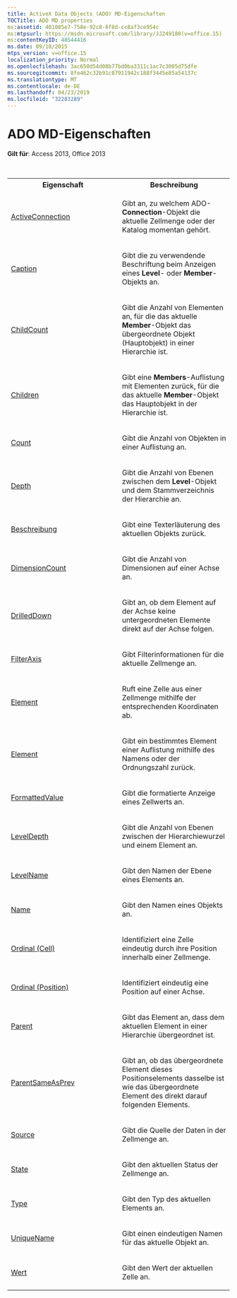 ```yaml
---
title: ActiveX Data Objects (ADO) MD-Eigenschaften
TOCTitle: ADO MD properties
ms:assetid: 401085e7-758e-92c8-6f8d-cc8af3ce954c
ms:mtpsurl: https://msdn.microsoft.com/library/JJ249180(v=office.15)
ms:contentKeyID: 48544416
ms.date: 09/18/2015
mtps_version: v=office.15
localization_priority: Normal
ms.openlocfilehash: 3ac650d54d08b77bd0ba3311c1ac7c3005d75dfe
ms.sourcegitcommit: 8fe462c32b91c87911942c188f3445e85a54137c
ms.translationtype: MT
ms.contentlocale: de-DE
ms.lasthandoff: 04/23/2019
ms.locfileid: "32283289"
---
```

# <a name="ado-md-properties"></a>ADO MD-Eigenschaften

**Gilt für**: Access 2013, Office 2013

<br/>

<table>
<colgroup>
<col style="width: 50%" />
<col style="width: 50%" />
</colgroup>
<tbody>
<tr class="even">
<th>Eigenschaft</th>
<th>Beschreibung</th>
</tr>
<tr class="odd">
<td><p><a href="activeconnection-property-ado-md.md">ActiveConnection</a></p></td>
<td><p>Gibt an, zu welchem ADO-<strong>Connection</strong>-Objekt die aktuelle Zellmenge oder der Katalog momentan gehört.</p></td>
</tr>
<tr class="even">
<td><p><a href="caption-property-ado-md.md">Caption</a></p></td>
<td><p>Gibt die zu verwendende Beschriftung beim Anzeigen eines <strong>Level</strong>- oder <strong>Member</strong>-Objekts an.</p></td>
</tr>
<tr class="odd">
<td><p><a href="childcount-property-ado-md.md">ChildCount</a></p></td>
<td><p>Gibt die Anzahl von Elementen an, für die das aktuelle <strong>Member</strong>-Objekt das übergeordnete Objekt (Hauptobjekt) in einer Hierarchie ist.</p></td>
</tr>
<tr class="even">
<td><p><a href="children-property-ado-md.md">Children</a></p></td>
<td><p>Gibt eine <strong>Members</strong>-Auflistung mit Elementen zurück, für die das aktuelle <strong>Member</strong>-Objekt das Hauptobjekt in der Hierarchie ist.</p></td>
</tr>
<tr class="odd">
<td><p><a href="count-property-ado.md">Count</a></p></td>
<td><p>Gibt die Anzahl von Objekten in einer Auflistung an.</p></td>
</tr>
<tr class="even">
<td><p><a href="depth-property-ado-md.md">Depth</a></p></td>
<td><p>Gibt die Anzahl von Ebenen zwischen dem <strong>Level</strong>-Objekt und dem Stammverzeichnis der Hierarchie an.</p></td>
</tr>
<tr class="odd">
<td><p><a href="description-property-ado-md.md">Beschreibung</a></p></td>
<td><p>Gibt eine Texterläuterung des aktuellen Objekts zurück.</p></td>
</tr>
<tr class="even">
<td><p><a href="dimensioncount-property-ado-md.md">DimensionCount</a></p></td>
<td><p>Gibt die Anzahl von Dimensionen auf einer Achse an.</p></td>
</tr>
<tr class="odd">
<td><p><a href="drilleddown-property-ado-md.md">DrilledDown</a></p></td>
<td><p>Gibt an, ob dem Element auf der Achse keine untergeordneten Elemente direkt auf der Achse folgen.</p></td>
</tr>
<tr class="even">
<td><p><a href="filteraxis-property-ado-md.md">FilterAxis</a></p></td>
<td><p>Gibt Filterinformationen für die aktuelle Zellmenge an.</p></td>
</tr>
<tr class="odd">
<td><p><a href="item-property-ado-md-cellset.md">Element</a></p></td>
<td><p>Ruft eine Zelle aus einer Zellmenge mithilfe der entsprechenden Koordinaten ab.</p></td>
</tr>
<tr class="even">
<td><p><a href="item-property-ado.md">Element</a></p></td>
<td><p>Gibt ein bestimmtes Element einer Auflistung mithilfe des Namens oder der Ordnungszahl zurück.</p></td>
</tr>
<tr class="odd">
<td><p><a href="formattedvalue-property-ado-md.md">FormattedValue</a></p></td>
<td><p>Gibt die formatierte Anzeige eines Zellwerts an.</p></td>
</tr>
<tr class="even">
<td><p><a href="leveldepth-property-ado-md.md">LevelDepth</a></p></td>
<td><p>Gibt die Anzahl von Ebenen zwischen der Hierarchiewurzel und einem Element an.</p></td>
</tr>
<tr class="odd">
<td><p><a href="levelname-property-ado-md.md">LevelName</a></p></td>
<td><p>Gibt den Namen der Ebene eines Elements an.</p></td>
</tr>
<tr class="even">
<td><p><a href="name-property-ado-md.md">Name</a></p></td>
<td><p>Gibt den Namen eines Objekts an.</p></td>
</tr>
<tr class="odd">
<td><p><a href="ordinal-property-ado-md-cell.md">Ordinal (Cell)</a></p></td>
<td><p>Identifiziert eine Zelle eindeutig durch ihre Position innerhalb einer Zellmenge.</p></td>
</tr>
<tr class="even">
<td><p><a href="ordinal-property-ado-md-position.md">Ordinal (Position)</a></p></td>
<td><p>Identifiziert eindeutig eine Position auf einer Achse.</p></td>
</tr>
<tr class="odd">
<td><p><a href="parent-property-ado-md.md">Parent</a></p></td>
<td><p>Gibt das Element an, dass dem aktuellen Element in einer Hierarchie übergeordnet ist.</p></td>
</tr>
<tr class="even">
<td><p><a href="parentsameasprev-property-ado-md.md">ParentSameAsPrev</a></p></td>
<td><p>Gibt an, ob das übergeordnete Element dieses Positionselements dasselbe ist wie das übergeordnete Element des direkt darauf folgenden Elements.</p></td>
</tr>
<tr class="odd">
<td><p><a href="source-property-ado-md.md">Source</a></p></td>
<td><p>Gibt die Quelle der Daten in der Zellmenge an.</p></td>
</tr>
<tr class="even">
<td><p><a href="state-property-ado-md.md">State</a></p></td>
<td><p>Gibt den aktuellen Status der Zellmenge an.</p></td>
</tr>
<tr class="odd">
<td><p><a href="type-property-ado-md.md">Type</a></p></td>
<td><p>Gibt den Typ des aktuellen Elements an.</p></td>
</tr>
<tr class="even">
<td><p><a href="uniquename-property-ado-md.md">UniqueName</a></p></td>
<td><p>Gibt einen eindeutigen Namen für das aktuelle Objekt an.</p></td>
</tr>
<tr class="odd">
<td><p><a href="value-property-ado-md.md">Wert</a></p></td>
<td><p>Gibt den Wert der aktuellen Zelle an.</p></td>
</tr>
</tbody>
</table>

<br/>
